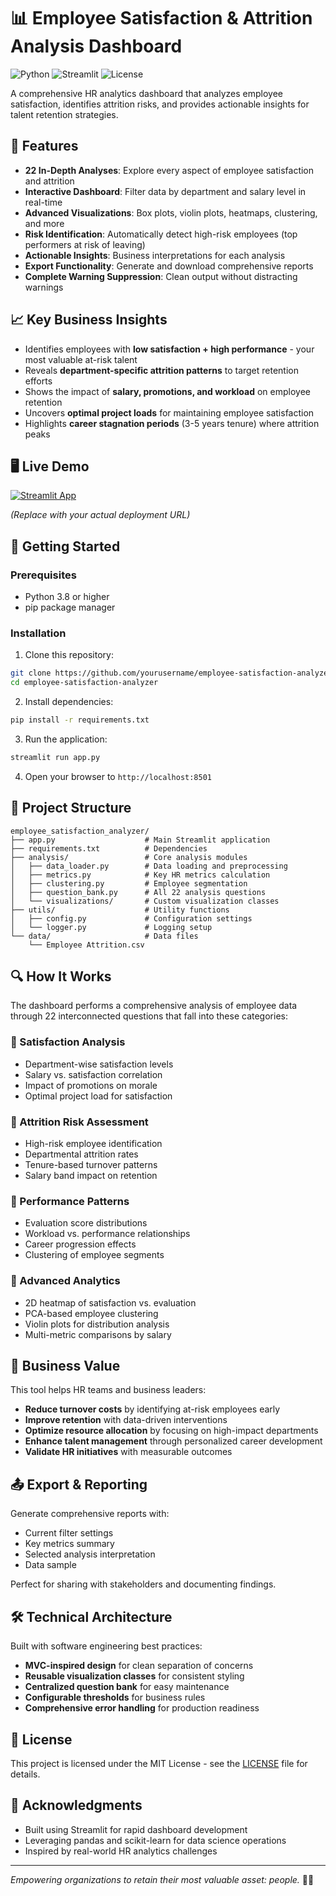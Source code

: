 # 📊 Employee Satisfaction & Attrition Analysis Dashboard

![Python](https://img.shields.io/badge/Python-3.8%2B-blue)
![Streamlit](https://img.shields.io/badge/Streamlit-v1.32.0-orange)
![License](https://img.shields.io/badge/License-MIT-green)

A comprehensive HR analytics dashboard that analyzes employee satisfaction, identifies attrition risks, and provides actionable insights for talent retention strategies.

## 🌟 Features

- **22 In-Depth Analyses**: Explore every aspect of employee satisfaction and attrition
- **Interactive Dashboard**: Filter data by department and salary level in real-time
- **Advanced Visualizations**: Box plots, violin plots, heatmaps, clustering, and more
- **Risk Identification**: Automatically detect high-risk employees (top performers at risk of leaving)
- **Actionable Insights**: Business interpretations for each analysis
- **Export Functionality**: Generate and download comprehensive reports
- **Complete Warning Suppression**: Clean output without distracting warnings

## 📈 Key Business Insights

- Identifies employees with **low satisfaction + high performance** - your most valuable at-risk talent
- Reveals **department-specific attrition patterns** to target retention efforts
- Shows the impact of **salary, promotions, and workload** on employee retention
- Uncovers **optimal project loads** for maintaining employee satisfaction
- Highlights **career stagnation periods** (3-5 years tenure) where attrition peaks

## 🖥️ Live Demo

[![Streamlit App](https://static.streamlit.io/badges/streamlit_badge_black_white.svg)](https://your-streamlit-app-url.streamlit.app)

*(Replace with your actual deployment URL)*

## 🚀 Getting Started

### Prerequisites
- Python 3.8 or higher
- pip package manager

### Installation

1. Clone this repository:
```bash
git clone https://github.com/yourusername/employee-satisfaction-analyzer.git
cd employee-satisfaction-analyzer
```

2. Install dependencies:
```bash
pip install -r requirements.txt
```

3. Run the application:
```bash
streamlit run app.py
```

4. Open your browser to `http://localhost:8501`

## 📂 Project Structure

```
employee_satisfaction_analyzer/
├── app.py                    # Main Streamlit application
├── requirements.txt          # Dependencies
├── analysis/                 # Core analysis modules
│   ├── data_loader.py        # Data loading and preprocessing
│   ├── metrics.py            # Key HR metrics calculation
│   ├── clustering.py         # Employee segmentation
│   ├── question_bank.py      # All 22 analysis questions
│   └── visualizations/       # Custom visualization classes
├── utils/                    # Utility functions
│   ├── config.py             # Configuration settings
│   └── logger.py             # Logging setup
└── data/                     # Data files
    └── Employee Attrition.csv
```

## 🔍 How It Works

The dashboard performs a comprehensive analysis of employee data through 22 interconnected questions that fall into these categories:

### 🔹 Satisfaction Analysis
- Department-wise satisfaction levels
- Salary vs. satisfaction correlation  
- Impact of promotions on morale
- Optimal project load for satisfaction

### 🔹 Attrition Risk Assessment
- High-risk employee identification
- Departmental attrition rates
- Tenure-based turnover patterns
- Salary band impact on retention

### 🔹 Performance Patterns
- Evaluation score distributions
- Workload vs. performance relationships
- Career progression effects
- Clustering of employee segments

### 🔹 Advanced Analytics
- 2D heatmap of satisfaction vs. evaluation
- PCA-based employee clustering
- Violin plots for distribution analysis
- Multi-metric comparisons by salary

## 🎯 Business Value

This tool helps HR teams and business leaders:

- **Reduce turnover costs** by identifying at-risk employees early
- **Improve retention** with data-driven interventions
- **Optimize resource allocation** by focusing on high-impact departments
- **Enhance talent management** through personalized career development
- **Validate HR initiatives** with measurable outcomes

## 📤 Export & Reporting

Generate comprehensive reports with:
- Current filter settings
- Key metrics summary
- Selected analysis interpretation
- Data sample

Perfect for sharing with stakeholders and documenting findings.

## 🛠️ Technical Architecture

Built with software engineering best practices:
- **MVC-inspired design** for clean separation of concerns
- **Reusable visualization classes** for consistent styling
- **Centralized question bank** for easy maintenance
- **Configurable thresholds** for business rules
- **Comprehensive error handling** for production readiness

## 📄 License

This project is licensed under the MIT License - see the [LICENSE](LICENSE) file for details.

## 🙏 Acknowledgments

- Built using Streamlit for rapid dashboard development
- Leveraging pandas and scikit-learn for data science operations
- Inspired by real-world HR analytics challenges

---

*Empowering organizations to retain their most valuable asset: people.* 💼✨
